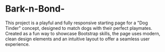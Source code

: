 # Bark-n-Bond-
This project is a playful and fully responsive starting page for a "Dog Tinder" concept, designed to match dogs with their perfect playmates. Created as a fun way to showcase Bootstrap skills, the page uses modern, clean design elements and an intuitive layout to offer a seamless user experience.
